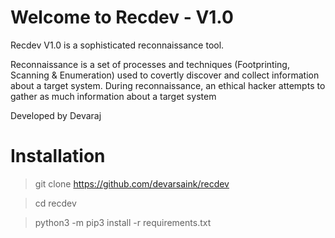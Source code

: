 # Welcome to Recdev - V1.0 

Recdev V1.0 is a sophisticated reconnaissance tool.

Reconnaissance is a set of processes and techniques (Footprinting, Scanning & Enumeration) used to covertly discover and collect information about a target system.
During reconnaissance, an ethical hacker attempts to gather as much information about a target system

Developed by Devaraj 

# Installation

>git clone https://github.com/devarsaink/recdev

>cd recdev 

>python3 -m pip3 install -r requirements.txt 